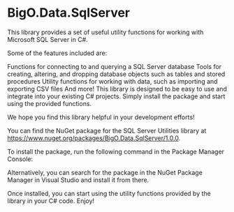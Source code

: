 # BigO.Data.SqlServer
This library provides a set of useful utility functions for working with Microsoft SQL Server in C#.

Some of the features included are:

Functions for connecting to and querying a SQL Server database
Tools for creating, altering, and dropping database objects such as tables and stored procedures
Utility functions for working with data, such as importing and exporting CSV files
And more!
This library is designed to be easy to use and integrate into your existing C# projects. Simply install the package and start using the provided functions.

We hope you find this library helpful in your development efforts!

You can find the NuGet package for the SQL Server Utilities library at https://www.nuget.org/packages/BigO.Data.SqlServer/1.0.0.

To install the package, run the following command in the Package Manager Console:

Alternatively, you can search for the package in the NuGet Package Manager in Visual Studio and install it from there.

Once installed, you can start using the utility functions provided by the library in your C# code. Enjoy!
